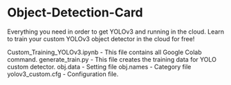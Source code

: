 # Object-Detection-Card

Everything you need in order to get YOLOv3 and running in the cloud. Learn to train your custom YOLOv3 object detector in the cloud for free!

Custom_Training_YOLOv3.ipynb  - This file contains all Google Colab command.
generate_train.py - This file creates the training data for YOLO custom detector.
obj.data - Setting file
obj.names - Category file
yolov3_custom.cfg - Configuration file.


